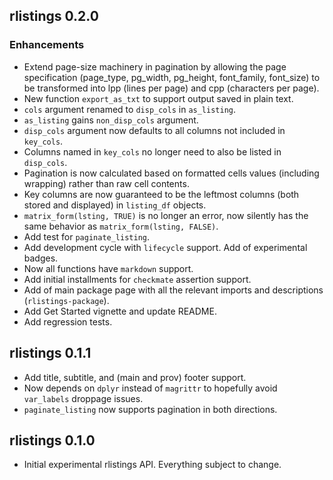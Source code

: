 ## rlistings 0.2.0

### Enhancements
 * Extend page-size machinery in pagination by allowing the page specification (page_type, pg_width,
   pg_height, font_family, font_size) to be transformed into lpp (lines per page) and cpp (characters per page).
 * New function `export_as_txt` to support output saved in plain text.
 * `cols` argument renamed to `disp_cols` in `as_listing`.
 * `as_listing` gains `non_disp_cols` argument.
 * `disp_cols` argument now defaults to all columns not included in `key_cols`.
 * Columns named in `key_cols` no longer need to also be listed in `disp_cols`.
 * Pagination is now calculated based on formatted cells values (including wrapping) rather than raw cell contents.
 * Key columns are now guaranteed to be the leftmost columns (both stored and displayed) in `listing_df` objects.
 * `matrix_form(lsting, TRUE)` is no longer an error, now silently has the same 
    behavior as `matrix_form(lsting, FALSE)`.
 * Add test for `paginate_listing`.
 * Add development cycle with `lifecycle` support. Add of experimental badges.
 * Now all functions have `markdown` support.
 * Add initial installments for `checkmate` assertion support.
 * Add of main package page with all the relevant imports and descriptions (`rlistings-package`).
 * Add Get Started vignette and update README.
 * Add regression tests.

## rlistings 0.1.1
 * Add title, subtitle, and (main and prov) footer support.
 * Now depends on `dplyr` instead of `magrittr` to hopefully avoid `var_labels` droppage issues.
 * `paginate_listing` now supports pagination in both directions.

## rlistings 0.1.0
 * Initial experimental rlistings API. Everything subject to change.
